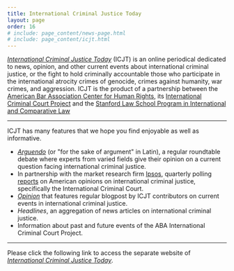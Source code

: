 ```yaml
---
title: International Criminal Justice Today
layout: page
order: 16
# include: page_content/news-page.html
# include: page_content/icjt.html
---
```

[*International Criminal Justice Today*](http://www.international-criminal-justice-today.org) (ICJT) is an online periodical dedicated to news, opinion, and other current events about international criminal justice, or the fight to hold criminally accountable those who participate in the international atrocity crimes of genocide, crimes against humanity, war crimes, and aggression. ICJT is the product of a partnership between the [American Bar Association Center for Human Rights](http://www.americanbar.org/groups/human_rights.html), its [International Criminal Court Project](http://www.aba-icc.org) and the [Stanford Law School Program in International and Comparative Law](https://www.law.stanford.edu/areas-of-interest/international-and-comparative-law)

---

ICJT has many features that we hope you find enjoyable as well as informative.


-  [*Arguendo*](http://www.international-criminal-justice-today.org/arguendo/) (or "for 	 the sake of argument" in Latin), a regular roundtable debate where experts from 	  	  varied fields give their opinion on a current question facing international criminal 	   justice.
-  In partnership with the market research firm [Ipsos](http://www.ipsos-na.com/),  	 	 quarterly polling [reports](http://www.international-criminal-justice-today.org/ipsos-polling-data/) on American opinions on international criminal justice, 		specifically the International Criminal Court.
-  [*Opinion*](http://www.international-criminal-justice-today.org/opinion/) that  	 features regular blogpost by ICJT contributors on current events in   	 international criminal justice.
-  *Headlines*, an aggregation of news articles on international criminal justice.
-  Information about past and future events of the ABA International Criminal Court 		Project.

---

Please click the following link to access the separate website of [_International Criminal Justice Today_](http://www.international-criminal-justice-today.org).
